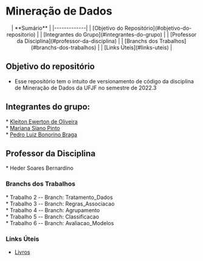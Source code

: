# Mineração de Dados

<div align="center">
    | **Sumário** |
    |-------------|
    | [Objetivo do Repositório](#objetivo-do-repositorio) |
    | [Integrantes do Grupo](#integrantes-do-grupo) |
    | [Professor da Disciplina](#professor-da-disciplina) |
    | [Branchs dos Trabalhos](#branchs-dos-trabalhos) |
    | [Links Úteis](#links-uteis) |
</div>

## Objetivo do repositório
* Esse repositório tem o intuito de versionamento de código da disciplina de Mineração de Dados da UFJF no semestre de 2022.3 <br>


## Integrantes do grupo:

\* [Kleiton Ewerton de Oliveira](https://github.com/KleitonEwerton) <br>
\* [Mariana Siano Pinto](https://github.com/MarianaSiano) <br>
\* [Pedro Luiz Bonorino Braga](https://github.com/PedroBonorin0) <br>

## Professor da Disciplina

\* Heder Soares Bernardino

### Branchs dos Trabalhos

\* Trabalho 2 -- Branch: Tratamento_Dados <br>
\* Trabalho 3 -- Branch: Regras_Associacao <br>
\* Trabalho 4 -- Branch: Agrupamento <br>
\* Trabalho 5 -- Branch: Classificacao <br>
\* Trabalho 6 -- Branch: Avaliacao_Modelos <br>

### Links Úteis

* [Livros](https://drive.google.com/drive/folders/1THlHpt0TFc1Tw7XBmAVVFuS6vzlGh1IK?usp=sharing)